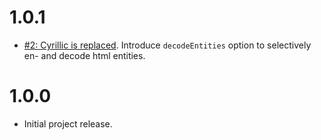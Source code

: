 # 1.0.1
* [#2: Cyrillic is replaced](https://github.com/haensl/gulp-embed-svg/issues/2). Introduce `decodeEntities` option to selectively en- and decode html entities.

# 1.0.0
* Initial project release.
